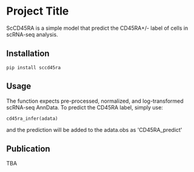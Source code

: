 # Project Title
ScCD45RA is a simple model that predict the CD45RA+/- label of cells in scRNA-seq analysis.

## Installation
```pip install sccd45ra```

## Usage
The function expects pre-processed, normalized, and log-transformed scRNA-seq AnnData. To predict the CD45RA label, simply use:

```from sccd45ra import cd45ra_infer
cd45ra_infer(adata)
```
and the prediction will be added to the adata.obs as 'CD45RA_predict'

## Publication
TBA
